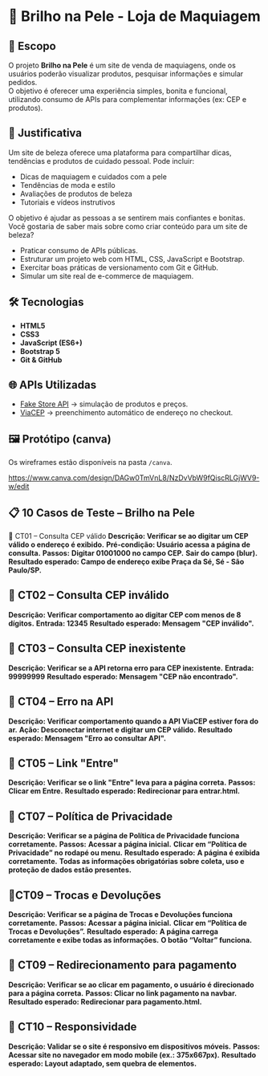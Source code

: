 # 💄 Brilho na Pele - Loja de Maquiagem

## 📌 Escopo
O projeto **Brilho na Pele** é um site de venda de maquiagens, onde os usuários poderão visualizar produtos, pesquisar informações e simular pedidos.  
O objetivo é oferecer uma experiência simples, bonita e funcional, utilizando consumo de APIs para complementar informações (ex: CEP e produtos).

## 🎯 Justificativa
Um site de beleza oferece uma plataforma para compartilhar dicas, tendências e produtos de cuidado pessoal. Pode incluir:

- Dicas de maquiagem e cuidados com a pele
- Tendências de moda e estilo
- Avaliações de produtos de beleza
- Tutoriais e vídeos instrutivos

O objetivo é ajudar as pessoas a se sentirem mais confiantes e bonitas. Você gostaria de saber mais sobre como criar conteúdo para um site de beleza?
- Praticar consumo de APIs públicas.
- Estruturar um projeto web com HTML, CSS, JavaScript e Bootstrap.
- Exercitar boas práticas de versionamento com Git e GitHub.
- Simular um site real de e-commerce de maquiagem.

## 🛠️ Tecnologias
- **HTML5**
- **CSS3**
- **JavaScript (ES6+)**
- **Bootstrap 5**
- **Git & GitHub**

## 🌐 APIs Utilizadas
- [Fake Store API](https://fakestoreapi.com/) → simulação de produtos e preços.  
- [ViaCEP](https://viacep.com.br/) → preenchimento automático de endereço no checkout.  

## 🖼️ Protótipo (canva)
Os wireframes estão disponíveis na pasta `/canva`.

https://www.canva.com/design/DAGw0TmVnL8/NzDvVbW9fQiscRLGjWV9-w/edit

## 📋 10 Casos de Teste – Brilho na Pele

🔹 CT01 – Consulta CEP válido
**Descrição: Verificar se ao digitar um CEP válido o endereço é exibido.**
**Pré-condição: Usuário acessa a página de consulta.**
**Passos:**
**Digitar 01001000 no campo CEP.**
**Sair do campo (blur).**
**Resultado esperado: Campo de endereço exibe Praça da Sé, Sé - São Paulo/SP.**

## 🔹 CT02 – Consulta CEP inválido
**Descrição: Verificar comportamento ao digitar CEP com menos de 8 dígitos.**
**Entrada: 12345**
**Resultado esperado: Mensagem "CEP inválido".**

## 🔹 CT03 – Consulta CEP inexistente
**Descrição: Verificar se a API retorna erro para CEP inexistente.**
**Entrada: 99999999**
**Resultado esperado: Mensagem "CEP não encontrado".**

## 🔹 CT04 – Erro na API
**Descrição: Verificar comportamento quando a API ViaCEP estiver fora do ar.**
**Ação: Desconectar internet e digitar um CEP válido.**
**Resultado esperado: Mensagem "Erro ao consultar API".**

## 🔹 CT05 – Link "Entre"
**Descrição: Verificar se o link "Entre" leva para a página correta.**
**Passos: Clicar em Entre.**
**Resultado esperado: Redirecionar para entrar.html.**

## 🔹 CT07 – Política de Privacidade
**Descrição: Verificar se a página de Política de Privacidade funciona corretamente.**
**Passos:**
**Acessar a página inicial.**
**Clicar em “Política de Privacidade” no rodapé ou menu.**
**Resultado esperado:**
**A página é exibida corretamente.**
**Todas as informações obrigatórias sobre coleta, uso e proteção de dados estão presentes.**

## 🔹CT09 – Trocas e Devoluções 
**Descrição: Verificar se a página de Trocas e Devoluções funciona corretamente.**
**Passos:**
**Acessar a página inicial.**
**Clicar em “Política de Trocas e Devoluções”.**
**Resultado esperado:**
**A página carrega corretamente e exibe todas as informações.**
**O botão “Voltar” funciona.**

## 🔹 CT09 – Redirecionamento para pagamento
**Descrição: Verificar se ao clicar em pagamento, o usuário é direcionado para a página correta.**
**Passos: Clicar no link pagamento na navbar.**
**Resultado esperado: Redirecionar para pagamento.html.**

## 🔹 CT10 – Responsividade
**Descrição: Validar se o site é responsivo em dispositivos móveis.**
**Passos:**
**Acessar site no navegador em modo mobile (ex.: 375x667px).**
**Resultado esperado: Layout adaptado, sem quebra de elementos.**
